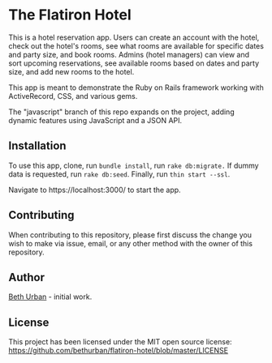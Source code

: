 # The Flatiron Hotel

This is a hotel reservation app. Users can create an account with the hotel,
check out the hotel's rooms, see what rooms are available for specific dates
and party size, and book rooms. Admins (hotel managers) can view and sort
upcoming reservations, see available rooms based on dates and party size, and
add new rooms to the hotel.

This app is meant to demonstrate the Ruby on Rails framework working with
ActiveRecord, CSS, and various gems.

The "javascript" branch of this repo expands on the project, adding dynamic
features using JavaScript and a JSON API.

## Installation

To use this app, clone, run `bundle install`, run `rake db:migrate.` If dummy
data is requested, run `rake db:seed`. Finally, run `thin start --ssl`.

Navigate to https://localhost:3000/ to start the app.

## Contributing

When contributing to this repository, please first discuss the change you wish
to make via issue, email, or any other method with the owner of this repository.

## Author

[Beth Urban](https://github.com/bethurban) - initial work.

## License

This project has been licensed under the MIT open source license:
https://github.com/bethurban/flatiron-hotel/blob/master/LICENSE
